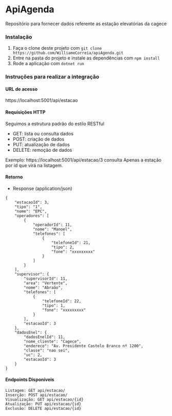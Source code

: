 # ApiAgenda
Repositório para fornecer dados referente as estação elevatórias da cagece

### Instalação

1. Faça o clone deste projeto com `git clone https://github.com/WilliameCorreia/apiAgenda.git`
2. Entre na pasta do projeto e instale as dependências com `npm install`
3. Rode a aplicação com `dotnet run`

### Instruções para realizar a integração

#### URL de acesso 
https://localhost:5001/api/estacao

#### Requisições HTTP

Seguimos a estrutura padrão do estilo RESTful

- GET: lista ou consulta dados
- POST: criação de dados
- PUT: atualização de dados
- DELETE: remoção de dados

Exemplo: https://localhost:5001/api/estacao/3 consulta Apenas a estação por id que virá na listagem.

#### Retorno

- Response (application/json)

```
{
    "estacaoId": 3,
    "tipo": "1",
    "nome": "EPC",
    "operadores": [
        {
            "operadorId": 11,
            "nome": "Manoel",
            "telefones": [
                {
                    "telefoneId": 21,
                    "tipo": 2,
                    "fone": "xxxxxxxxx"
                }
            ]
        }
    ],
    "supervisor": {
        "supervisorId": 11,
        "area": "Vertente",
        "nome": "Abraão",
        "telefones": [
            {
                "telefoneId": 22,
                "tipo": 1,
                "fone": "xxxxxxxxx"
            }
        ],
        "estacaoId": 3
    },
    "dadosEnel": {
        "dadosEnelId": 11,
        "nome_cliente": "Cagece",
        "endereco": "Av. Presidente Castelo Branco nº 1200",
        "classe": "nao sei",
        "uc": 2,
        "estacaoId": 3
    }
}
```

#### Endpoints Disponíveis

```
Listagem: GET api/estacao/
Inserção: POST api/estacao/
Visualização: GET api/estacao/{id}
Atualização: PUT api/estacao/{id}
Exclusão: DELETE api/estacao/{id}
```
